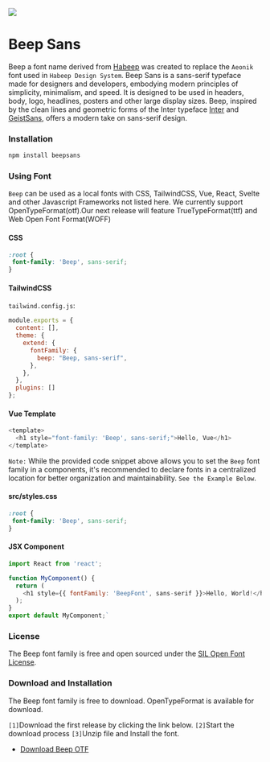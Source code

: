 ![](.images/poster.png)

# Beep Sans
Beep a font name derived from [Habeep](https://www.habeep.org) was created to replace the `Aeonik` font used in `Habeep Design System`.
Beep Sans is a sans-serif typeface made for designers and developers, embodying modern principles of simplicity, minimalism, and speed. It is designed to be used in headers, body, logo, headlines, posters and other large display sizes.
Beep, inspired by the clean lines and geometric forms of the Inter typeface [Inter](https://rsms.me/work/inter/) and [GeistSans](https://vercel.com/font), offers a modern take on sans-serif design.

### Installation

```sh
npm install beepsans
```

### Using Font

`Beep` can be used as a local fonts with CSS, TailwindCSS, Vue, React, Svelte and other Javascript Frameworks not listed here. We currently support OpenTypeFormat(otf).Our next release will feature TrueTypeFormat(ttf) and Web Open Font Format(WOFF)

#### CSS

```CSS
:root {
 font-family: 'Beep', sans-serif;
}
```
#### TailwindCSS

`tailwind.config.js`:
```javascript
module.exports = {
  content: [],
  theme: {
    extend: {
      fontFamily: {
        beep: "Beep, sans-serif",
      },
    },
  },
  plugins: []
};
```
#### Vue Template

```javascript
<template>
  <h1 style="font-family: 'Beep', sans-serif;">Hello, Vue</h1>
</template>

```
`Note:` While the provided code snippet above allows you to set the `Beep` font family in a components, it's recommended to declare fonts in a centralized location for better organization and maintainability.  `See the Example Below`.

#### src/styles.css

```CSS
:root {
 font-family: 'Beep', sans-serif;
}
```
#### JSX Component

```javascript
import React from 'react';

function MyComponent() {
  return (
    <h1 style={{ fontFamily: 'BeepFont', sans-serif }}>Hello, World!</h1>
  );
}
export default MyComponent;`
```

### License
The Beep font family is free and open sourced under the [SIL Open Font License](./LICENSE.TXT).

### Download and Installation
The Beep font family is free to download. OpenTypeFormat is available for download. 

`[1]`Download the first release by clicking the link below. 
`[2]`Start the download process
`[3]`Unzip file and Install the font.
* [Download Beep OTF](https://github.com/ulims/beep-font/releases/tag/release)
